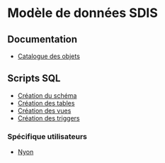 Modèle de données SDIS
======================

Documentation
-------------

* [Catalogue des objets](doc/catalog.md)

Scripts SQL
-----------

* [Création du schéma](sql/01_schema.sql)
* [Création des tables](sql/02_tables.sql)
* [Création des vues](sql/03_views.sql)
* [Création des triggers](sql/04_triggers.sql)

### Spécifique utilisateurs
* [Nyon](sql/nyon.sql)

